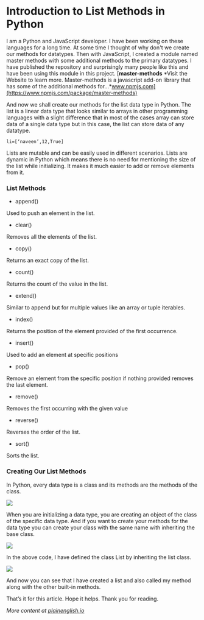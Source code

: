 
# Introduction to List Methods in Python



I am a Python and JavaScript developer. I have been working on these languages for a long time. At some time I thought of why don't we create our methods for datatypes. Then with JavaScript, I created a module named master methods with some additional methods to the primary datatypes. I have published the repository and surprisingly many people like this and have been using this module in this project.
[**master-methods**
*Visit the Website to learn more. Master-methods is a javascript add-on library that has some of the additional methods for…*www.npmjs.com](https://www.npmjs.com/package/master-methods)

And now we shall create our methods for the list data type in Python. The list is a linear data type that looks similar to arrays in other programming languages with a slight difference that in most of the cases array can store data of a single data type but in this case, the list can store data of any datatype.

    li=[‘naveen’,12,True]

Lists are mutable and can be easily used in different scenarios. Lists are dynamic in Python which means there is no need for mentioning the size of the list while initializing. It makes it much easier to add or remove elements from it.

### List Methods

* append()

Used to push an element in the list.

* clear()

Removes all the elements of the list.

* copy()

Returns an exact copy of the list.

* count()

Returns the count of the value in the list.

* extend()

Similar to append but for multiple values like an array or tuple iterables.

* index()

Returns the position of the element provided of the first occurrence.

* insert()

Used to add an element at specific positions

* pop()

Remove an element from the specific position if nothing provided removes the last element.

* remove()

Removes the first occurring with the given value

* reverse()

Reverses the order of the list.

* sort()

Sorts the list.

### Creating Our List Methods

In Python, every data type is a class and its methods are the methods of the class.

![](https://cdn-images-1.medium.com/max/2000/1*2k9PjgqRYV-lAao_6ynntA.png)

When you are initializing a data type, you are creating an object of the class of the specific data type. And if you want to create your methods for the data type you can create your class with the same name with inheriting the base class.

![](https://cdn-images-1.medium.com/max/2720/1*51Gdl8Gih1td-ONpC6Fo7Q.png)

In the above code, I have defined the class List by inheriting the list class.

![](https://cdn-images-1.medium.com/max/2720/1*KTcj86GMjC8izUFYeyxddA.png)

And now you can see that I have created a list and also called my method along with the other built-in methods.

That’s it for this article. Hope it helps. Thank you for reading.

*More content at [plainenglish.io](http://plainenglish.io/)*
